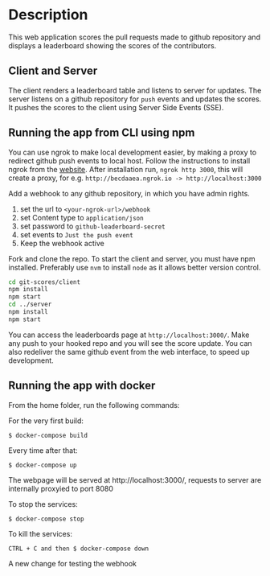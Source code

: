# Description
This web application scores the pull requests made to github repository and displays a leaderboard showing the scores of the contributors.

## Client and Server
The client renders a leaderboard table and listens to server for updates. The server listens on a github repository for `push` events and updates the scores. It pushes the scores to the client using Server Side Events (SSE).

## Running the app from CLI using npm

You can use ngrok to make local development easier, by making a proxy to redirect github push events to local host. Follow the instructions to install ngrok from the [website](https://ngrok.com/). After installation run, `ngrok http 3000`, this will create a proxy, for e.g. `http://becdaaea.ngrok.io -> http://localhost:3000`

Add a webhook to any github repository, in which you have admin rights.
1. set the url to `<your-ngrok-url>/webhook`
2. set Content type to `application/json`
3. set password to `github-leaderboard-secret`
4. set events to `Just the push event`
5. Keep the webhook active

Fork and clone the repo. To start the client and server, you must have npm installed. Preferably use `nvm` to install `node` as it allows better version control.

```bash
cd git-scores/client
npm install
npm start
cd ../server
npm install
npm start
```

You can access the leaderboards page at `http://localhost:3000/`. Make any push to your hooked repo and you will see the score update. You can also redeliver the same github event from the web interface, to speed up development.

## Running the app with docker
From the home folder, run the following commands:

For the very first build:

    $ docker-compose build

Every time after that:

    $ docker-compose up

The webpage will be served at http://localhost:3000/, requests to server are internally proxyied to port 8080

To stop the services:

    $ docker-compose stop

To kill the services:

    CTRL + C and then $ docker-compose down
    
A new change for testing the webhook
